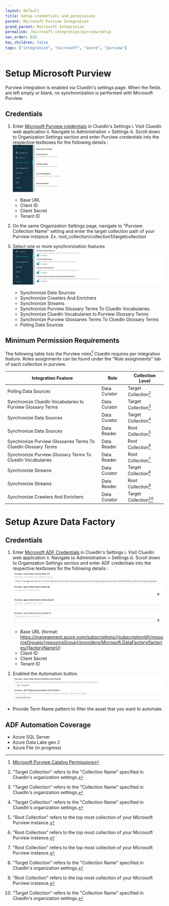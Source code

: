 ```yaml
---
layout: default
title: Setup credentials and permissions
parent: Microsoft Purview Integration
grand_parent: Microsoft Integration
permalink: /microsoft-integration/purview/setup
nav_order: 020
has_children: false
tags: ["integration", "microsoft", "azure", "purview"]
---
```


# Setup Microsoft Purview
Purview integration is enabled via CluedIn's settings page. When the fields are left empty or blank, no synchronization is performed with Microsoft Purview.

## Credentials
1. Enter [Microsoft Purview credentials](https://docs.microsoft.com/en-us/azure/purview/create-catalog-portal#open-the-microsoft-purview-governance-portal) in CluedIn's Settings
   i. Visit CluedIn web application
   ii. Navigate to Administration > Settings
   iii. Scroll down to Organization Settings section and enter Purview credentials into the respective textboxes for the following details :
      ![Input Microsoft Purview credentials](./media/settings.png)
      - Base URL
      - Client ID
      - Client Secret
      - Tenant ID

2. On the same Organization Settings page, navigate to "Purview: Collection Name" setting and enter the target collection path of your Purview instance. Ex. root_collection/collection1/targetcollection
     
3. Select one or more synchronization features
   ![Optional settings](./media/settings_optional.png)
   - Synchronize Data Sources
   - Synchronize Crawlers And Enrichers
   - Synchronize Streams
   - Synchronize Purview Glossary Terms To CluedIn Vocabularies
   - Synchronize CluedIn Vocabularies to Purview Glossary Terms
   - Synchronize Purview Glossaries Terms To CluedIn Glossary Terms
   - Polling Data Sources

## Minimum Permission Requirements

The following table lists the Purview roles[^permissions] CluedIn requires per integration feature. Roles assignments can be found under the "Role assignments" tab of each collection in purview.

| Integration Feature | Role | Collection Level |
| ---- | ------ | ------- |
| Polling Data Sources | Data Curator | Target Collection[^target-collection] |
| Synchronize CluedIn Vocabularies to Purview Glossary Terms | Data Curator | Target Collection[^target-collection] |
| Synchronize Data Sources | Data Curator | Target Collection[^target-collection] |
| Synchronize Data Sources | Data Reader | Root Collection[^root-collection] |
| Synchronize Purview Glossaries Terms To CluedIn Glossary Terms | Data Reader | Root Collection[^root-collection] |
| Synchronize Purview Glossary Terms To CluedIn Vocabularies | Data Reader | Root Collection[^root-collection] |
| Synchronize Streams | Data Curator | Target Collection[^target-collection] |
| Synchronize Streams | Data Reader | Root Collection[^root-collection] |
| Synchronize Crawlers And Enrichers | Data Curator | Target Collection[^target-collection] |

# Setup Azure Data Factory
## Credentials

1. Enter [Microsoft ADF Credentials](https://learn.microsoft.com/en-us/azure/data-factory/quickstart-create-data-factory) in CluedIn's Settings
   i. Visit CluedIn web application
   ii. Navigate to Administration > Settings
   iii. Scroll down to Organization Settings section and enter ADF credentials into the respective textboxes for the following details :
      ![Input Microsoft Azure Data Factory credentials](./media/adf_settings.png)
      - Base URL (format: https://management.azure.com/subscriptions/{subscriptionId}/resourceGroups/{resourceGroup}/providers/Microsoft.DataFactory/factories/{factoryName}/)
      - Client ID
      - Client Secret
      - Tenant ID

2. Enabled the Automation button.
![Input Microsoft Azure Data Factory credentials](./media/adf_settings2.png)
- Provide Term Name pattern to filter the asset that you want to automate.

## ADF Automation Coverage
- Azure SQL Server
- Azure Data Lake gen 2
- Azure File (in progress)

[^permissions]: [Microsoft Purview Catalog Permissions](https://learn.microsoft.com/en-us/azure/purview/catalog-permissions)
[^root-collection]: "Root Collection" refers to the top most collection of your Microsoft Purview instance.
[^target-collection]: "Target Collection" refers to the "Collection Name" specified in CluedIn's organization settings.